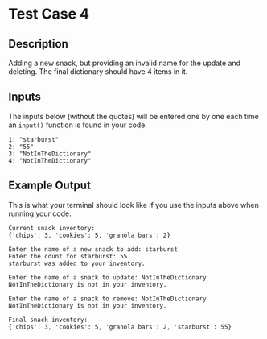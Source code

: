 # Test Case 4

## Description
Adding a new snack, but providing an invalid name for the update and deleting. The final dictionary should have 4 items in it.

## Inputs
The inputs below (without the quotes) will be entered one by one each time an `input()` function is found in your code.
```
1: "starburst"
2: "55"
3: "NotInTheDictionary"
4: "NotInTheDictionary"
```

## Example Output
This is what your terminal should look like if you use the inputs above when running your code.
```
Current snack inventory:
{'chips': 3, 'cookies': 5, 'granola bars': 2}

Enter the name of a new snack to add: starburst
Enter the count for starburst: 55
starburst was added to your inventory.

Enter the name of a snack to update: NotInTheDictionary
NotInTheDictionary is not in your inventory.

Enter the name of a snack to remove: NotInTheDictionary
NotInTheDictionary is not in your inventory.

Final snack inventory:
{'chips': 3, 'cookies': 5, 'granola bars': 2, 'starburst': 55}
```
